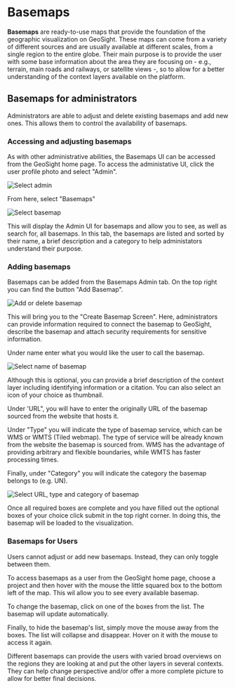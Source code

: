 # Basemaps
<b>Basemaps</b> are ready-to-use maps that provide the foundation of the geographic visualization on GeoSight. These maps can come from a variety of different sources and are usually available at different scales, from a single region to the entire globe. Their main purpose is to provide the user with some base information about the area they are focusing on - e.g., terrain, main roads and railways, or satellite views -, so to allow for a better understanding of the context layers available on the platform.

## Basemaps for administrators
Administrators are able to adjust and delete existing basemaps and add new ones. This allows them to control the availability of basemaps.
### Accessing and adjusting basemaps
As with other administrative abilities, the Basemaps UI can be accessed from the GeoSight home page. To access the administative UI, click the user profile photo and select "Admin".

![Select admin](img/Admin.jpeg)

From here, select "Basemaps"

![Select basemap](img/capture-basemap.jpeg)

This will display the Admin UI for basemaps and allow you to see, as well as search for, all basemaps. In this tab, the basemaps are listed and sorted by their name, a brief description and a category to help administators understand their purpose.


### Adding basemaps

Basemaps can be added from the Basemaps Admin tab. On the top right you can find the button "Add Basemap".

![Add or delete basemap](img/add-delete-basemap.jpeg)

This will bring you to the "Create Basemap Screen". Here, administrators can provide information required to connect the basemap to GeoSight, describe the basemap and attach security requirements for sensitive information.

Under name enter what you would like the user to call the basemap.

![Select name of basemap](img/name-basemap.jpeg)

Although this is optional, you can provide a brief description of the context layer including identifying information or a citation. You can also select an icon of your choice as thumbnail.

Under 'URL", you will have to enter the originally URL of the basemap sourced from the website that hosts it.

Under "Type" you will indicate the type of basemap service, which can be WMS or WMTS (Tiled webmap). The type of service will be already known from the website the basemap is sourced from. WMS has the advantage of providing arbitrary and flexible boundaries, while WMTS has faster processing times.

Finally, under "Category" you will indicate the category the basemap belongs to (e.g. UN). 

![Select URL, type and category of basemap](img/type-basemap.jpeg)

Once all required boxes are complete and you have filled out the optional boxes of your choice click submit in the top right corner. In doing this, the basemap will be loaded to the visualization.

### Basemaps for Users
Users cannot adjust or add new basemaps. Instead, they can only toggle between them.

To access basemaps as a user from the GeoSight home page, choose a project and then hover with the mouse the little squared box to the bottom left of the map. This wil allow you to see every available basemap.

To change the basemap, click on one of the boxes from the list. The basemap will update automatically.

Finally, to hide the basemap's list, simply move the mouse away from the boxes. The list will collapse and disappear. Hover on it with the mouse to access it again.

Different basemaps can provide the users with varied broad overviews on the regions they are looking at and put the other layers in several contexts. They can help change perspective and/or offer a more complete picture to allow for better final decisions.
